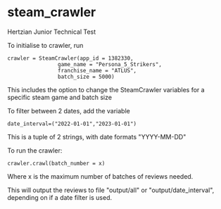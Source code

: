 # steam_crawler

Hertzian Junior Technical Test 

To initialise to crawler, run 

```
crawler = SteamCrawler(app_id = 1382330,
                game_name = "Persona_5_Strikers",
                franchise_name = "ATLUS",
                batch_size = 5000)
```

This includes the option to change the SteamCrawler variables for a specific steam game and batch size

To filter between 2 dates, add the variable 
```
date_interval=("2022-01-01","2023-01-01")
```
This is a tuple of 2 strings, with date formats "YYYY-MM-DD"

To run the crawler:

```
crawler.crawl(batch_number = x)
```

Where x is the maximum number of batches of reviews needed. 

This will output the reviews to file "output/all" or "output/date_interval", depending on if a date filter is used.